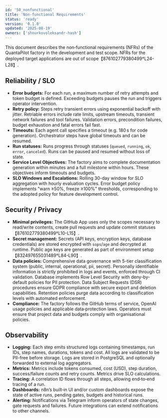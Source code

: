```yaml
---
id: '50_nonfunctional'
title: 'Non‑functional Requirements'
status: 'ready'
version: '0.1.0'
updated: '2025-08-19'
owners: ['shnurkovoleksandr-hash']
---
```


This document describes the non‑functional requirements (NFRs) of the QuantaPilot factory in the development and test scope. NFRs for the deployed target applications are out of scope【876102779380499†L24-L28】.

## Reliability / SLO

- **Error budgets:** For each run, a maximum number of retry attempts and token budget is defined. Exceeding budgets pauses the run and triggers operator intervention.
- **Retry policy:** Steps retry transient errors using exponential backoff with jitter. Retriable errors include rate limits, upstream timeouts, transient network failures and tool failures. Validation errors, precondition failures, budget exhaustion and fatal errors fail fast.
- **Timeouts:** Each agent call specifies a timeout (e.g. 180 s for code generation). Orchestrator steps have global timeouts and can be resumed.
- **Run statuses:** Runs progress through statuses (`queued`, `running`, `ok`, `error`, `canceled`). Runs can be paused and resumed without loss of state.
- **Service Level Objectives:** The factory aims to complete documentation generation within minutes and a full milestone within hours. These objectives inform timeouts and budgets.
- **SLO Windows and Escalations:** Rolling 30-day window for SLO aggregation with hourly evaluation cycles. Error budget policy implements "warn ≥50%, freeze ≥100%" thresholds, corresponding to the adopted policy for feature development control.

## Security / Privacy

- **Minimal privileges:** The GitHub App uses only the scopes necessary to read/write contents, create pull requests and update commit statuses【876102779380499†L10-L15】.
- **Secret management:** Secrets (API keys, encryption keys, database credentials) are stored encrypted with `sops`/`age` and decrypted at runtime. Public age keys are generated as part of environment setup【832497655031489†L84-L90】.
- **Data policies:** Comprehensive data governance with 5-tier classification system (public, internal, operational, pii, secret). Personally identifiable information is strictly prohibited in logs and events, enforced through CI validation. Database implements Row Level Security with deny-by-default policies for PII protection. Data Subject Requests (DSR) procedures ensure GDPR compliance with secure export and deletion capabilities. Retention policies purge data according to classification levels with automated enforcement.
- **Compliance:** The factory follows the GitHub terms of service, OpenAI usage policies and applicable data‑protection laws. Operators must ensure that project data and budgets comply with organisational policies.

## Observability

- **Logging:** Each step emits structured logs containing timestamps, run IDs, step names, durations, tokens and cost. All logs are validated to be PII-free before storage. Logs are stored in PostgreSQL and optionally forwarded to external log aggregators.
- **Metrics:** Metrics include tokens consumed, cost (USD), step duration, success/failure counts and retry counts. Metrics drive SLO calculations.
- **Tracing:** A correlation ID flows through all steps, allowing end‑to‑end tracing of a run.
- **Dashboards:** n8n’s built‑in UI and/or custom dashboards expose the state of active runs, pending gates, budgets and historical runs.
- **Alerting:** Notifications via Telegram inform operators of state changes, gate requests and failures. Future integrations can extend notifications to other channels.
